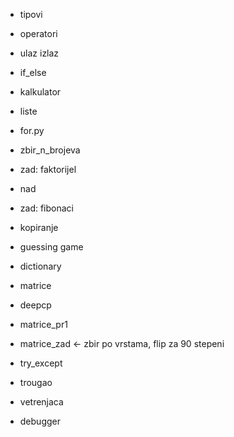 - tipovi
- operatori
- ulaz izlaz
- if_else
- kalkulator
- liste
- for.py
- zbir_n_brojeva
- zad: faktorijel
- nad
- zad: fibonaci
- kopiranje
- guessing game
- dictionary
- matrice 
- deepcp
- matrice_pr1
- matrice_zad <- zbir po vrstama, flip za 90 stepeni
- try_except
- trougao
- vetrenjaca

- debugger
